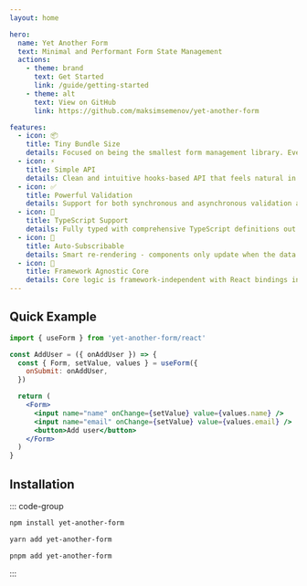 ```yaml
---
layout: home

hero:
  name: Yet Another Form
  text: Minimal and Performant Form State Management
  actions:
    - theme: brand
      text: Get Started
      link: /guide/getting-started
    - theme: alt
      text: View on GitHub
      link: https://github.com/maksimsemenov/yet-another-form

features:
  - icon: 📦
    title: Tiny Bundle Size
    details: Focused on being the smallest form management library. Every byte counts!
  - icon: ⚡️
    title: Simple API
    details: Clean and intuitive hooks-based API that feels natural in React applications.
  - icon: ✅
    title: Powerful Validation
    details: Support for both synchronous and asynchronous validation at form and field levels.
  - icon: 🎯
    title: TypeScript Support
    details: Fully typed with comprehensive TypeScript definitions out of the box.
  - icon: 🔄
    title: Auto-Subscribable
    details: Smart re-rendering - components only update when the data they use changes.
  - icon: 🎨
    title: Framework Agnostic Core
    details: Core logic is framework-independent with React bindings included.
---
```


## Quick Example

```jsx
import { useForm } from 'yet-another-form/react'

const AddUser = ({ onAddUser }) => {
  const { Form, setValue, values } = useForm({
    onSubmit: onAddUser,
  })

  return (
    <Form>
      <input name="name" onChange={setValue} value={values.name} />
      <input name="email" onChange={setValue} value={values.email} />
      <button>Add user</button>
    </Form>
  )
}
```

## Installation

::: code-group

```bash [npm]
npm install yet-another-form
```

```bash [yarn]
yarn add yet-another-form
```

```bash [pnpm]
pnpm add yet-another-form
```

:::
